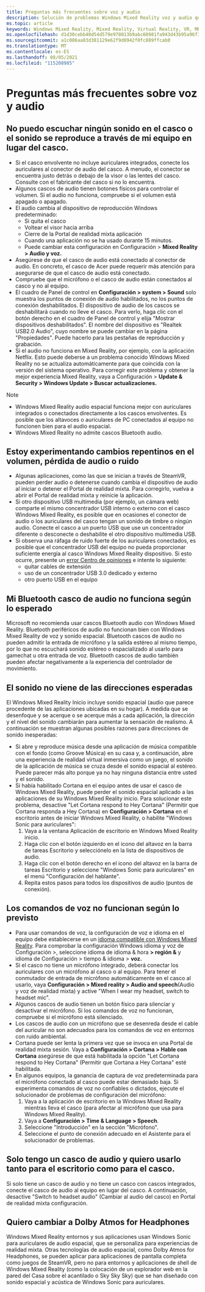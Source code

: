```yaml
---
title: Preguntas más frecuentes sobre voz y audio
description: Solución de problemas Windows Mixed Reality voz y audio que va más allá de nuestra documentación estándar de soporte técnico al consumidor.
ms.topic: article
keywords: Windows Mixed Reality, Mixed Reality, Virtual Reality, VR, MR, Troubleshoot, Errors, Help, Support, Audio problems, Speech problems
ms.openlocfilehash: d1d30cebb40d54d579e978013b9abc60981fa943d43b95a96f358092631b4d27
ms.sourcegitcommit: a1c086aa83d381129e62f9d8942f0fc889ffcab0
ms.translationtype: MT
ms.contentlocale: es-ES
ms.lasthandoff: 08/05/2021
ms.locfileid: "115208985"
---
```

# <a name="speech-and-audio-faqs"></a>Preguntas más frecuentes sobre voz y audio

## <a name="i-cant-hear-any-sound-in-my-headset-or-sound-is-playing-through-my-computer-instead-of-my-headset"></a>No puedo escuchar ningún sonido en el casco o el sonido se reproduce a través de mi equipo en lugar del casco.

* Si el casco envolvente no incluye auriculares integrados, conecte los auriculares al conector de audio del casco. A menudo, el conector se encuentra justo detrás o debajo de la visor o las lentes del casco. Consulte con el fabricante del casco si no lo encuentra.
* Algunos cascos de audio tienen botones físicos para controlar el volumen. Si el audio no funciona, compruebe si el volumen está apagado o apagado.
* El audio cambia al dispositivo de reproducción Windows predeterminado: 
    * Si quita el casco
    * Voltear el visor hacia arriba
    * Cierre de la Portal de realidad mixta aplicación
    * Cuando una aplicación no se ha usado durante 15 minutos. 
    * Puede cambiar esta configuración en Configuración > **Mixed Reality > Audio y voz.**
* Asegúrese de que el casco de audio está conectado al conector de audio. En concreto, el casco de Acer puede requerir más atención para asegurarse de que el casco de audio está conectado.
* Compruebe que el micrófono o el casco de audio están conectados al casco y no al equipo.
* El cuadro de Panel de control en **Configuración > system > Sound** solo muestra los puntos de conexión de audio habilitados, no los puntos de conexión deshabilitados. El dispositivo de audio de los cascos se deshabilitará cuando no lleve el casco. Para verlo, haga clic con el botón derecho en el cuadro de Panel de control y elija "Mostrar dispositivos deshabilitados". El nombre del dispositivo es "Realtek USB2.0 Audio", cuyo nombre se puede cambiar en la página "Propiedades". Puede hacerlo para las pestañas de reproducción y grabación.
* Si el audio no funciona en Mixed Reality, por ejemplo, con la aplicación Netflix. Esto puede deberse a un problema conocido Windows Mixed Reality no se actualiza automáticamente para que coincida con la versión del sistema operativo. Para corregir este problema y obtener la mejor experiencia Mixed Reality, vaya a Configuración > **Update & Security > Windows Update > Buscar actualizaciones.**

> [!NOTE]
> * Windows Mixed Reality audio espacial funciona mejor con auriculares integrados o conectados directamente a los cascos envolventes. Es posible que los altavoces o auriculares de PC conectados al equipo no funcionen bien para el audio espacial.
> * Windows Mixed Reality no admite cascos Bluetooth audio.

## <a name="im-experiencing-sudden-volume-changes-lost-audio-or-buzzing"></a>Estoy experimentando cambios repentinos en el volumen, pérdida de audio o ruido

* Algunas aplicaciones, como las que se inician a través de SteamVR, pueden perder audio o detenerse cuando cambia el dispositivo de audio al iniciar o detener el Portal de realidad mixta. Para corregirlo, vuelva a abrir el Portal de realidad mixta y reinicie la aplicación.
* Si otro dispositivo USB multimedia (por ejemplo, un cámara web) comparte el mismo concentrador USB interno o externo con el casco Windows Mixed Reality, es posible que en ocasiones el conector de audio o los auriculares del casco tengan un sonido de timbre o ningún audio. Conecte el casco a un puerto USB que use un concentrador diferente o desconecte o deshabilite el otro dispositivo multimedia USB.
* Si observa una ráfaga de ruido fuerte de los auriculares conectados, es posible que el concentrador USB del equipo no pueda proporcionar suficiente energía al casco Windows Mixed Reality dispositivo. Si esto ocurre, presente un [error Centro de opiniones](/hololens/hololens-feedback) e intente lo siguiente:
    * quitar cables de extensión
    * uso de un concentrador USB 3.0 dedicado y externo
    * otro puerto USB en el equipo

## <a name="my-bluetooth-audio-headset-isnt-working-as-expected"></a>Mi Bluetooth casco de audio no funciona según lo esperado

Microsoft no recomienda usar cascos Bluetooth audio con Windows Mixed Reality. Bluetooth periféricos de audio no funcionan bien con Windows Mixed Reality de voz y sonido espacial. Bluetooth cascos de audio no pueden admitir la entrada de micrófono y la salida estéreo al mismo tiempo, por lo que no escuchará sonido estéreo o espacializado al usarlo para gamechat u otra entrada de voz. Bluetooth cascos de audio también pueden afectar negativamente a la experiencia del controlador de movimiento.

## <a name="sound-isnt-coming-from-expected-directions"></a>El sonido no viene de las direcciones esperadas

El Windows Mixed Reality Inicio incluye sonido espacial (audio que parece procedente de las aplicaciones ubicadas en su hogar). A medida que se desenfoque y se acerque o se acerque más a cada aplicación, la dirección y el nivel del sonido cambiarán para aumentar la sensación de realismo. A continuación se muestran algunas posibles razones para direcciones de sonido inesperadas:

* Si abre y reproduce música desde una aplicación de música compatible con el fondo (como Groove Música) en su casa y, a continuación, abre una experiencia de realidad virtual inmersiva como un juego, el sonido de la aplicación de música se cruza desde el sonido espacial al estéreo. Puede parecer más alto porque ya no hay ninguna distancia entre usted y el sonido.
* Si había habilitado Cortana en el equipo antes de usar el casco de Windows Mixed Reality, puede perder el sonido espacial aplicado a las aplicaciones de su Windows Mixed Reality inicio. Para solucionar este problema, desactive "Let Cortana respond to Hey Cortana" (Permitir que Cortana responda a Hey Cortana) en **Configuración > Cortana** en el escritorio antes de iniciar Windows Mixed Reality, o habilite "Windows Sonic para auriculares":
    1. Vaya a la ventana Aplicación de escritorio en Windows Mixed Reality inicio.
    2. Haga clic con el botón izquierdo en el icono del altavoz en la barra de tareas Escritorio y selecciónelo en la lista de dispositivos de audio.
    3. Haga clic con el botón derecho en el icono del altavoz en la barra de tareas Escritorio y seleccione "Windows Sonic para auriculares" en el menú "Configuración del hablante".
    4. Repita estos pasos para todos los dispositivos de audio (puntos de conexión).

## <a name="speech-commands-are-not-working-as-expected"></a>Los comandos de voz no funcionan según lo previsto

* Para usar comandos de voz, la configuración de voz e idioma en el equipo debe establecerse en un [idioma compatible con Windows Mixed Reality](https://support.microsoft.com/help/4039262/windows-10-mixed-reality-setup-faq#Languages). Para comprobar la configuración Windows idioma y voz de Configuración >, seleccione idioma de idioma & hora **> región &** y idioma de Configuración > tiempo & idioma > **voz.**
* Si el casco no tiene un micrófono integrado, deberá conectar los auriculares con un micrófono al casco o al equipo. Para tener el conmutador de entrada de micrófono automáticamente en el casco al usarlo, vaya **Configuración > Mixed reality > Audio and speech**(Audio y voz de realidad mixta) y active "When I wear my headset, switch to headset mic".
* Algunos cascos de audio tienen un botón físico para silenciar y desactivar el micrófono. Si los comandos de voz no funcionan, compruebe si el micrófono está silenciado.
* Los cascos de audio con un micrófono que se desenreda desde el cable del auricular no son adecuados para los comandos de voz en entornos con ruido ambiental.
* Cortana puede ser lenta la primera vez que se invoca en una Portal de realidad mixta sesión. Vaya a **Configuración > Cortana > Hable con Cortana** asegúrese de que está habilitada la opción "Let Cortana respond to Hey Cortana" (Permitir que Cortana a Hey Cortana" esté habilitada.
* En algunos equipos, la ganancia de captura de voz predeterminada para el micrófono conectado al casco puede estar demasiado baja. Si experimenta comandos de voz no confiables o dictados, ejecute el solucionador de problemas de configuración del micrófono:
    1. Vaya a la aplicación de escritorio en la Windows Mixed Reality mientras lleva el casco (para afectar al micrófono que usa para Windows Mixed Reality).
    2. Vaya a **Configuración > Time & Language > Speech**.
    3. Seleccione "Introducción" en la sección "Micrófono".
    4. Seleccione el punto de conexión adecuado en el Asistente para el solucionador de problemas.

## <a name="i-only-have-one-audio-headset-and-i-want-to-use-it-for-both-desktop-and-my-headset"></a>Solo tengo un casco de audio y quiero usarlo tanto para el escritorio como para el casco.

Si solo tiene un casco de audio y no tiene un casco con cascos integrados, conecte el casco de audio al equipo en lugar del casco. A continuación, desactive "Switch to headset audio" (Cambiar al audio del casco) en Portal de realidad mixta configuración.

## <a name="i-want-to-switch-to-dolby-atmos-for-headphones"></a>Quiero cambiar a Dolby Atmos for Headphones

Windows Mixed Reality entornos y sus aplicaciones usan Windows Sonic para auriculares de audio espacial, que se personaliza para experiencias de realidad mixta. Otras tecnologías de audio espacial, como Dolby Atmos for Headphones, se pueden aplicar para aplicaciones de pantalla completa como juegos de SteamVR, pero no para entornos y aplicaciones de shell de Windows Mixed Reality (como la colocación de un explorador web en la pared del Casa sobre el acantilado o Sky Sky Sky) que se han diseñado con sonido espacial y acústica de Windows Sonic para auriculares.